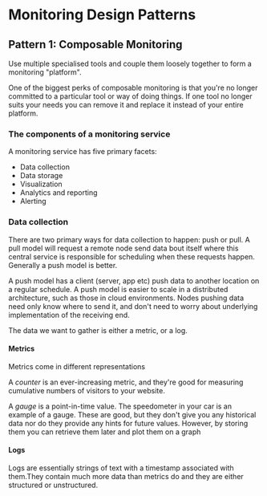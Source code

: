# Monitoring Design Patterns

## Pattern 1: Composable Monitoring

Use multiple specialised tools and couple them loosely together to form a monitoring "platform". 

One of the biggest perks of composable monitoring is that you're no longer committed to a particular tool or way of doing things. If one tool no longer suits your needs you can remove it and replace it instead of your entire platform.

### The components of a monitoring service

A monitoring service has five primary facets:

- Data collection
- Data storage
- Visualization
- Analytics and reporting
- Alerting

### Data collection

There are two primary ways for data collection to happen: push or pull. A pull model will request a remote node send data bout itself where this central service is responsible for scheduling when these requests happen. Generally a push model is better.

A push model has a client (server, app etc) push data to another location on a regular schedule. A push model is easier to scale in a distributed architecture, such as those in cloud environments. Nodes pushing data need only know where to send it, and don't need to worry about underlying implementation of the receiving end. 

The data we want to gather is either a metric, or a log.

#### Metrics

Metrics come in different representations

A *counter* is an ever-increasing metric, and they're good for measuring cumulative numbers of visitors to your website.

A *gauge* is a point-in-time value. The speedometer in your car is an example of a gauge. These are good, but they don't give you any historical data nor do they provide any hints for future values. However, by storing them you can retrieve them later and plot them on a graph

#### Logs

Logs are essentially strings of text with a timestamp associated with them.They contain much more data than metrics do and they are either structured or unstructured.